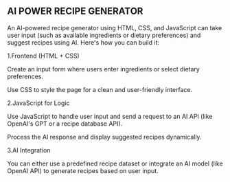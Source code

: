 AI POWER RECIPE GENERATOR
--------------------------


An AI-powered recipe generator using HTML, CSS, and JavaScript can take user input (such as available ingredients or dietary preferences) and suggest recipes using AI. Here's how you can build it:

1.Frontend (HTML + CSS)

Create an input form where users enter ingredients or select dietary preferences.

Use CSS to style the page for a clean and user-friendly interface.


2.JavaScript for Logic

Use JavaScript to handle user input and send a request to an AI API (like OpenAI's GPT or a recipe database API).

Process the AI response and display suggested recipes dynamically.


3.AI Integration

You can either use a predefined recipe dataset or integrate an AI model (like OpenAI API) to generate recipes based on user input.
